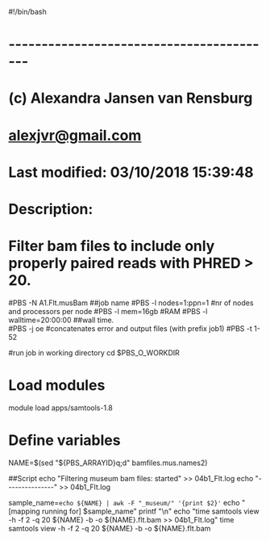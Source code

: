 #!/bin/bash
# -----------------------------------------

# (c) Alexandra Jansen van Rensburg
# alexjvr@gmail.com
# Last modified: 03/10/2018 15:39:48

# Description:
# Filter bam files to include only properly paired reads with PHRED > 20. 


#PBS -N A1.Flt.musBam  ##job name
#PBS -l nodes=1:ppn=1  #nr of nodes and processors per node
#PBS -l mem=16gb #RAM
#PBS -l walltime=20:00:00 ##wall time.  
#PBS -j oe  #concatenates error and output files (with prefix job1)
#PBS -t 1-52

#run job in working directory
cd $PBS_O_WORKDIR 

# Load modules
module load apps/samtools-1.8

# Define variables
NAME=$(sed "${PBS_ARRAYID}q;d" bamfiles.mus.names2)

##Script
echo "Filtering museum bam files: started" >> 04b1_Flt.log
echo "---------------" >> 04b1_Flt.log

sample_name=`echo ${NAME} | awk -F "_museum/" '{print $2}'`
echo "[mapping running for] $sample_name"
printf "\n"
echo "time samtools view -h -f 2 -q 20 ${NAME} -b -o ${NAME}.flt.bam >> 04b1_Flt.log"
time samtools view -h -f 2 -q 20 ${NAME} -b -o ${NAME}.flt.bam
